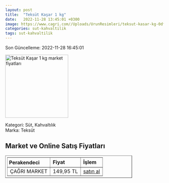 ```yaml
---
layout: post
title:  "Teksüt Kaşar 1 kg"
date:   2022-11-28 13:45:01 +0300
image: https://www.cagri.com//Uploads/UrunResimleri/teksut-kasar-kg-0df096.jpg
categories: sut-kahvaltilik
tags: sut-kahvaltilik
---
```


Son Güncelleme: 2022-11-28 16:45:01

<img src="https://www.cagri.com//Uploads/UrunResimleri/teksut-kasar-kg-0df096.jpg" width="200" alt="Teksüt Kaşar 1 kg market fiyatları" />

Kategori: Süt, Kahvaltılık
<br />
Marka: Teksüt

<h2>Market ve Online Satış Fiyatları</h2>

<table border="1" style="padding: 5px;width:80%;">
  <tr>
    <td style="padding: 5px;"><strong>Perakendeci</strong></td>
    <td><strong>Fiyat</strong></td>
    <td><strong>İşlem</strong></td>
  </tr>
  <tr>
              <td title="Çağrı Market">ÇAĞRI MARKET</td>
              <td>149,95 TL</td>
              <td><a title="Çağrı Market" target="_blank" href="https://www.cagri.com/teksut-kasar-kg">satın al</a></td>
            </tr>
</table>
